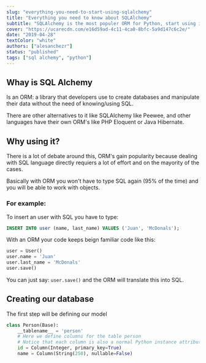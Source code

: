 ```yaml
---
slug: "everything-you-need-to-start-using-sqlalchemy"
title: "Everything you need to know about SQLAlchemy"
subtitle: "SQLAlchemy is the most populer ORM for Python, start using it in 8min"
cover: "https://ucarecdn.com/e16d59ad-4c11-4ca0-8bfc-5a9d147c6c2e/"
date: "2019-04-28"
textColor: "white"
authors: ["alesanchezr"]
status: "published"
tags: ["sql alchemy", "python"]
---
```


## Whay is SQL Alchemy

Is an ORM: a library that developers use to create databases and manipulate their data without the need of knowing/using SQL. 

There are other alternatives to it like SQLAlchemy like Peewee, and other languages have their own ORM's like PHP Eloquent or Java Hibernate.

## Why using it?

There is a lot of debate around this, ORM's gain popularity because dealing with SQL language directly requiers a lot of effort and on the mayority of the cases.

Basically with ORM you won't have to type SQL again (95% of the time) and you will be able to work with objects.

### For example:

To insert an user with SQL you have to type:

```sql
INSERT INTO user (name, last_name) VALUES ('Juan', 'McDonals');
```

With an ORM your code keeps beign familiar code like this:

```py
user = User()
user.name = 'Juan'
user.last_name = 'McDonals'
user.save()
```

You can just say: `user.save()` and the ORM will translate this into SQL.

## Creating our database

The first step will be defining our model

```py
class Person(Base):
    __tablename__ = 'person'
    # Here we define columns for the table person
    # Notice that each column is also a normal Python instance attribute.
    id = Column(Integer, primary_key=True)
    name = Column(String(250), nullable=False)
  ```
